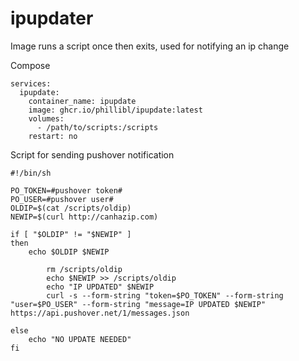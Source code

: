 # ipupdater
Image runs a script once then exits, used for notifying an ip change


Compose
```
services:
  ipupdate:
    container_name: ipupdate
    image: ghcr.io/phillibl/ipupdate:latest
    volumes:
      - /path/to/scripts:/scripts
    restart: no
```

Script for sending pushover notification
```
#!/bin/sh

PO_TOKEN=#pushover token#
PO_USER=#pushover user#
OLDIP=$(cat /scripts/oldip)
NEWIP=$(curl http://canhazip.com)

if [ "$OLDIP" != "$NEWIP" ]
then
	echo $OLDIP $NEWIP

		rm /scripts/oldip
		echo $NEWIP >> /scripts/oldip
		echo "IP UPDATED" $NEWIP
		curl -s --form-string "token=$PO_TOKEN" --form-string "user=$PO_USER" --form-string "message=IP UPDATED $NEWIP" https://api.pushover.net/1/messages.json

else
	echo "NO UPDATE NEEDED"
fi
